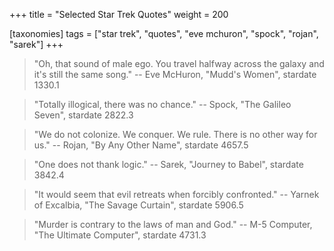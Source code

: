 +++
title = "Selected Star Trek Quotes"
weight = 200

[taxonomies]
tags = ["star trek", "quotes", "eve mchuron", "spock", "rojan", "sarek"]
+++

> "Oh, that sound of male ego. You travel halfway across the galaxy and it's
> still the same song."
-- Eve McHuron, "Mudd's Women", stardate 1330.1

> "Totally illogical, there was no chance."
-- Spock, "The Galileo Seven", stardate 2822.3

> "We do not colonize. We conquer. We rule. There is no other way for us."
-- Rojan, "By Any Other Name", stardate 4657.5

> "One does not thank logic."
-- Sarek, "Journey to Babel", stardate 3842.4

> "It would seem that evil retreats when forcibly confronted."
-- Yarnek of Excalbia, "The Savage Curtain", stardate 5906.5

> "Murder is contrary to the laws of man and God."
-- M-5 Computer, "The Ultimate Computer", stardate 4731.3
